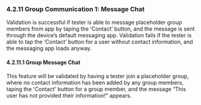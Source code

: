 ### 4.2.11 Group Communication 1: Message Chat

Validation is successful if tester is able to message placeholder group members from app by taping the ‘Contact’ button, and the message is sent through the device’s default messaging app. Validation fails if the tester is able to tap the ‘Contact’ button for a user without contact information, and the messaging app loads anyway.

#### 4.2.11.1  Group Message Chat

This feature will be validated by having a tester join a placeholder group, where no contact information has been added by any group members, taping the 'Contact' button for a group member, and the message “This user has not provided their information!” appears.

